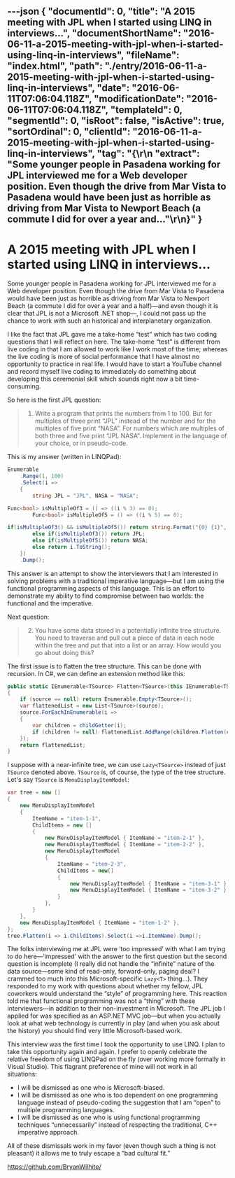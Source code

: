 ---json
{
  "documentId": 0,
  "title": "A 2015 meeting with JPL when I started using LINQ in interviews…",
  "documentShortName": "2016-06-11-a-2015-meeting-with-jpl-when-i-started-using-linq-in-interviews",
  "fileName": "index.html",
  "path": "./entry/2016-06-11-a-2015-meeting-with-jpl-when-i-started-using-linq-in-interviews",
  "date": "2016-06-11T07:06:04.118Z",
  "modificationDate": "2016-06-11T07:06:04.118Z",
  "templateId": 0,
  "segmentId": 0,
  "isRoot": false,
  "isActive": true,
  "sortOrdinal": 0,
  "clientId": "2016-06-11-a-2015-meeting-with-jpl-when-i-started-using-linq-in-interviews",
  "tag": "{\r\n  \"extract\": \"Some younger people in Pasadena working for JPL interviewed me for a Web developer position. Even though the drive from Mar Vista to Pasadena would have been just as horrible as driving from Mar Vista to Newport Beach (a commute I did for over a year and...\"\r\n}"
}
---

# A 2015 meeting with JPL when I started using LINQ in interviews…

Some younger people in Pasadena working for JPL interviewed me for a Web developer position. Even though the drive from Mar Vista to Pasadena would have been just as horrible as driving from Mar Vista to Newport Beach (a commute I did for over a year and a half)—and even though it is clear that JPL is not a Microsoft .NET shop—, I could not pass up the chance to work with such an historical and interplanetary organization.

I like the fact that JPL gave me a take-home “test” which has two coding questions that I will reflect on here. The take-home “test” is different from live coding in that I am allowed to work like I work most of the time; whereas the live coding is more of social performance that I have almost no opportunity to practice in real life. I would have to start a YouTube channel and record myself live coding to immediately do something about developing this ceremonial skill which sounds right now a bit time-consuming.

So here is the first JPL question:

<blockquote>

1. Write a program that prints the numbers from 1 to 100. But for multiples of three print “JPL” instead of the number and for the multiples of five print “NASA”. For numbers which are multiples of both three and five print “JPL NASA”. Implement in the language of your choice, or in pseudo-code.

</blockquote>

This is my answer (written in LINQPad):

```cs
Enumerable
    .Range(1, 100)
    .Select(i =>
    {
        string JPL = "JPL", NASA = "NASA";

Func<bool> isMultipleOf3 = () => ((i % 3) == 0);
        Func<bool> isMultipleOf5 = () => ((i % 5) == 0);

if(isMultipleOf3() && isMultipleOf5()) return string.Format("{0} {1}", JPL, NASA);
        else if(isMultipleOf3()) return JPL;
        else if(isMultipleOf5()) return NASA;
        else return i.ToString();
    })
    .Dump();
```

This answer is an attempt to show the interviewers that I am interested in solving problems with a traditional imperative language—but I am using the functional programming aspects of this language. This is an effort to demonstrate my ability to find compromise between two worlds: the functional and the imperative.

Next question:

<blockquote>

2. You have some data stored in a potentially infinite tree structure. You need to traverse and pull out a piece of data in each node within the tree and put that into a list or an array. How would you go about doing this?

</blockquote>

The first issue is to flatten the tree structure. This can be done with recursion. In C#, we can define an extension method like this:

```cs
public static IEnumerable<TSource> Flatten<TSource>(this IEnumerable<TSource> source, Func<TSource, IEnumerable<TSource>> childGetter)
{
    if (source == null) return Enumerable.Empty<TSource>();
    var flattenedList = new List<TSource>(source);
    source.ForEachInEnumerable(i =>
    {
        var children = childGetter(i);
        if (children != null) flattenedList.AddRange(children.Flatten(childGetter));
    });
    return flattenedList;
}
```

I suppose with a near-infinite tree, we can use `Lazy<TSource>` instead of just `TSource` denoted above. `TSource` is, of course, the type of the tree structure. Let's say `TSource` is `MenuDisplayItemModel`:

```cs
var tree = new []
{
    new MenuDisplayItemModel
    {
        ItemName = "item-1-1",
        ChildItems = new []
        {
            new MenuDisplayItemModel { ItemName = "item-2-1" },
            new MenuDisplayItemModel { ItemName = "item-2-2" },
            new MenuDisplayItemModel
            {
                ItemName = "item-2-3",
                ChildItems = new[]
                {
                    new MenuDisplayItemModel { ItemName = "item-3-1" },
                    new MenuDisplayItemModel { ItemName = "item-3-2" },
                }
            },
        }
    },
    new MenuDisplayItemModel { ItemName = "item-1-2" },
};
tree.Flatten(i => i.ChildItems).Select(i =>i.ItemName).Dump();
```

The folks interviewing me at JPL were ‘too impressed’ with what I am trying to do here—‘impressed’ with the answer to the first question but the second question is incomplete (I really did not handle the “infinite” nature of the data source—some kind of read-only, forward-only, paging deal? I crammed too much into this Microsoft-specific `Lazy<T>` thing…). They responded to my work with questions about whether my fellow, JPL coworkers would understand the “style” of programming here. This reaction told me that functional programming was not a “thing” with these interviewers—in addition to their non-investment in Microsoft. The JPL job I applied for was specified as an ASP.NET MVC job—but when you actually look at what web technology is currently in play (and when you ask about the history) you should find very little Microsoft-based work.

This interview was the first time I took the opportunity to use LINQ. I plan to take this opportunity again and again. I prefer to openly celebrate the relative freedom of using LINQPad on the fly (over working more formally in Visual Studio). This flagrant preference of mine will not work in all situations:

* I will be dismissed as one who is Microsoft-biased.
* I will be dismissed as one who is too dependent on one programming language instead of pseudo-coding the suggestion that I am “open” to multiple programming languages.
* I will be dismissed as one who is using functional programming techniques “unnecessarily” instead of respecting the traditional, C++ imperative approach.

All of these dismissals work in my favor (even though such a thing is not pleasant) it allows me to truly escape a “bad cultural fit.”

<https://github.com/BryanWilhite/>
